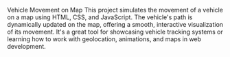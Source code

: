 Vehicle Movement on Map
This project simulates the movement of a vehicle on a map using HTML, CSS, and JavaScript. The vehicle's path is dynamically updated on the map, offering a smooth, interactive visualization of its movement. It's a great tool for showcasing vehicle tracking systems or learning how to work with geolocation, animations, and maps in web development.
